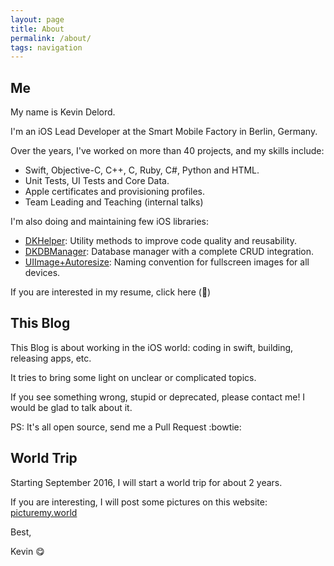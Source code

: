 ```yaml
---
layout: page
title: About
permalink: /about/
tags: navigation
---
```


## Me

My name is Kevin Delord.

I'm an iOS Lead Developer at the Smart Mobile Factory in Berlin, Germany.

Over the years, I've worked on more than 40 projects, and my skills include:

* Swift, Objective-C, C++, C, Ruby, C#, Python and HTML.
* Unit Tests, UI Tests and Core Data.
* Apple certificates and provisioning profiles.
* Team Leading and Teaching (internal talks)

I'm also doing and maintaining few iOS libraries:

* [DKHelper](https://github.com/kevindelord/DKHelper): Utility methods to improve code quality and reusability.
* [DKDBManager](https://github.com/kevindelord/DKDBManager): Database manager with a complete CRUD integration.
* [UIImage+Autoresize](https://github.com/kevindelord/UIImage-Autoresize): Naming convention for fullscreen images for all devices.

If you are interested in my resume, click here (:construction_worker:)

## This Blog

This Blog is about working in the iOS world: coding in swift, building, releasing apps, etc.

It tries to bring some light on unclear or complicated topics.

If you see something wrong, stupid or deprecated, please contact me! I would be glad to talk about it.

PS: It's all open source, send me a Pull Request :bowtie:

## World Trip

Starting September 2016, I will start a world trip for about 2 years.

If you are interesting, I will post some pictures on this website: [picturemy.world](http://picturemy.world)

Best,

Kevin :yum: